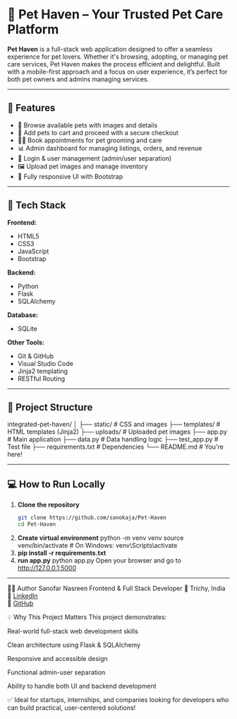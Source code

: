 # 🐾 Pet Haven – Your Trusted Pet Care Platform

**Pet Haven** is a full-stack web application designed to offer a seamless experience for pet lovers. Whether it's browsing, adopting, or managing pet care services, Pet Haven makes the process efficient and delightful. Built with a mobile-first approach and a focus on user experience, it’s perfect for both pet owners and admins managing services.

---

## 🚀 Features

- 🐶 Browse available pets with images and details
- 🛒 Add pets to cart and proceed with a secure checkout
- 🧑‍⚕️ Book appointments for pet grooming and care
- 📊 Admin dashboard for managing listings, orders, and revenue
- 🔐 Login & user management (admin/user separation)
- 🖼️ Upload pet images and manage inventory
- 📱 Fully responsive UI with Bootstrap

---

## 🧠 Tech Stack

**Frontend:**
- HTML5  
- CSS3  
- JavaScript  
- Bootstrap  

**Backend:**
- Python  
- Flask  
- SQLAlchemy  

**Database:**
- SQLite  

**Other Tools:**
- Git & GitHub  
- Visual Studio Code  
- Jinja2 templating  
- RESTful Routing  

---

## 📂 Project Structure

integrated-pet-haven/
│
├── static/ # CSS and images
├── templates/ # HTML templates (Jinja2)
├── uploads/ # Uploaded pet images
├── app.py # Main application
├── data.py # Data handling logic
├── test_app.py # Test file
├── requirements.txt # Dependencies
└── README.md # You're here!

---

## 💻 How to Run Locally

1. **Clone the repository**
   ```bash
   git clone https://github.com/sanokaja/Pet-Haven
   cd Pet-Haven
2. **Create virtual environment**
   python -m venv venv
   source venv/bin/activate  # On Windows: venv\Scripts\activate
3. **pip install -r requirements.txt**
4. **run app.py**
   python app.py
   Open your browser and go to http://127.0.0.1:5000

---

👨‍💻 Author
Sanofar Nasreen
Frontend & Full Stack Developer
📍 Trichy, India
🔗 [LinkedIn](https://linkedin.com/in/sanofar-nasreen)  
🔗 [GitHub](https://github.com/sanokaja)


💡 Why This Project Matters
This project demonstrates:

Real-world full-stack web development skills

Clean architecture using Flask & SQLAlchemy

Responsive and accessible design

Functional admin-user separation

Ability to handle both UI and backend development

✅ Ideal for startups, internships, and companies looking for developers who can build practical, user-centered solutions!